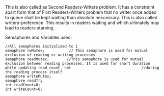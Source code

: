 This is also called as Second Readers-Writers problem. It has a constraint apart form that of First Readers-Writers problem that no writer once added to queue shall be kept waiting than absolute neccessary. This is also called writers-preference. This results in readers waiting and which ultimately may lead to readers starving.

Semaphores and Variables used:
```
//All semaphores initialised to 1
semaphore rwMutex;           // This semaphore is used for mutual exclusion of reading or writing processes
semaphore readMutex;        //This semaphore is used for mutual exclusion between reading processes. It is used for short duration while updating read_count, not                                //during the reading process itself
semaphore writeMutex;
semaphore readTry
int readCount=0;
int writeCount=0;


